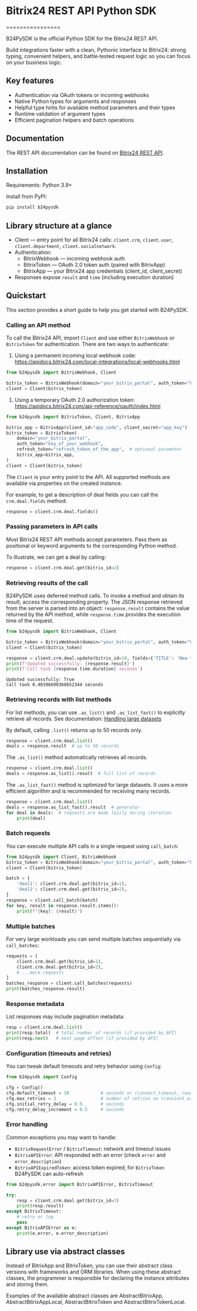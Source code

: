# Bitrix24 REST API Python SDK

================

B24PySDK is the official Python SDK for the Bitrix24 REST API.

Build integrations faster with a clean, Pythonic interface to Bitrix24: strong typing, convenient helpers, and battle‑tested request logic so you can focus on your business logic.

## Key features

- Authentication via OAuth tokens or incoming webhooks
- Native Python types for arguments and responses
- Helpful type hints for available method parameters and their types
- Runtime validation of argument types
- Efficient pagination helpers and batch operations

## Documentation

The REST API documentation can be found on [Bitrix24 REST API](https://apidocs.bitrix24.com/).

## Installation

Requirements: Python 3.9+

Install from PyPI:

```bash
pip install b24pysdk
```

## Library structure at a glance

- Client — entry point for all Bitrix24 calls: `client.crm`, `client.user`, `client.department`, `client.socialnetwork`.
- Authentication:
  - BitrixWebhook — incoming webhook auth
  - BitrixToken — OAuth 2.0 token auth (paired with BitrixApp)
  - BitrixApp — your Bitrix24 app credentials (client_id, client_secret)
- Responses expose `result` and `time` (including execution duration)

## Quickstart

This section provides a short guide to help you get started with B24PySDK.

### Calling an API method

To call the Bitrix24 API, import `Client` and use either `BitrixWebhook` or `BitrixToken` for authentication.
There are two ways to authenticate:

1. Using a permanent incoming local webhook code: <https://apidocs.bitrix24.com/local-integrations/local-webhooks.html>

```python
from b24pysdk import BitrixWebhook, Client

bitrix_token = BitrixWebhook(domain="your_bitrix_portal", auth_token="key_of_your_webhook")
client = Client(bitrix_token)
```

1. Using a temporary OAuth 2.0 authorization token: <https://apidocs.bitrix24.com/api-reference/oauth/index.html>

```python
from b24pysdk import BitrixToken, Client, BitrixApp

bitrix_app = BitrixApp(client_id="app_code", client_secret="app_key")
bitrix_token = BitrixToken(
    domain="your_bitrix_portal",
    auth_token="key_of_your_webhook",
    refresh_token="refresh_token_of_the_app",  # optional parameter
    bitrix_app=bitrix_app,
)
client = Client(bitrix_token)
```

The `Client` is your entry point to the API. All supported methods are available via properties on the created instance.

For example, to get a description of deal fields you can call the `crm.deal.fields` method:

```python
response = client.crm.deal.fields()
```

### Passing parameters in API calls

Most Bitrix24 REST API methods accept parameters. Pass them as positional or keyword arguments to the corresponding Python method.

To illustrate, we can get a deal by calling:

```python
response = client.crm.deal.get(bitrix_id=2)
```

### Retrieving results of the call

B24PySDK uses deferred method calls. To invoke a method and obtain its result, access the corresponding property.
The JSON response retrieved from the server is parsed into an object: `response.result` contains the value returned by the API method, while `response.time` provides the execution time of the request.

```python
from b24pysdk import BitrixWebhook, Client

bitrix_token = BitrixWebhook(domain="your_bitrix_portal", auth_token="key_of_your_webhook")
client = Client(bitrix_token)

response = client.crm.deal.update(bitrix_id=10, fields={'TITLE': 'New title'})
print(f'Updated successfully: {response.result}')
print(f'Call took {response.time.duration} seconds')
```

```text
Updated successfully: True
Call took 0.40396690368652344 seconds
```

### Retrieving records with list methods

For list methods, you can use `.as_list()` and `.as_list_fast()` to explicitly retrieve all records.
See documentation: [Handling large datasets](https://apidocs.bitrix24.com/api-reference/performance/huge-data.html)

By default, calling `.list()` returns up to 50 records only.

```python
response = client.crm.deal.list()
deals = response.result  # up to 50 records
```

The `.as_list()` method automatically retrieves all records.

```python
response = client.crm.deal.list()
deals = response.as_list().result  # full list of records
```

The `.as_list_fast()` method is optimized for large datasets.
It uses a more efficient algorithm and is recommended for receiving many records.

```python
response = client.crm.deal.list()
deals = response.as_list_fast().result  # generator
for deal in deals:  # requests are made lazily during iteration
    print(deal)
```

### Batch requests

You can execute multiple API calls in a single request using `call_batch`:

```python
from b24pysdk import Client, BitrixWebhook
bitrix_token = BitrixWebhook(domain="your_bitrix_portal", auth_token="key_of_your_webhook")
client = Client(bitrix_token)

batch = {
    'deal1': client.crm.deal.get(bitrix_id=1),
    'deal2': client.crm.deal.get(bitrix_id=2),
}
response = client.call_batch(batch)
for key, result in response.result.items():
    print(f"{key}: {result}")
```

### Multiple batches

For very large workloads you can send multiple batches sequentially via `call_batches`:

```python
requests = [
    client.crm.deal.get(bitrix_id=1),
    client.crm.deal.get(bitrix_id=2),
    # ...more requests
]
batches_response = client.call_batches(requests)
print(batches_response.result)
```

### Response metadata

List responses may include pagination metadata:

```python
resp = client.crm.deal.list()
print(resp.total)  # total number of records (if provided by API)
print(resp.next)   # next page offset (if provided by API)
```

### Configuration (timeouts and retries)

You can tweak default timeouts and retry behavior using `Config`:

```python
from b24pysdk import Config

cfg = Config()
cfg.default_timeout = 30            # seconds or (connect_timeout, read_timeout)
cfg.max_retries = 3                 # number of retries on transient errors
cfg.initial_retry_delay = 0.5       # seconds
cfg.retry_delay_increment = 0.5     # seconds
```

### Error handling

Common exceptions you may want to handle:

- `BitrixRequestError` / `BitrixTimeout`: network and timeout issues
- `BitrixAPIError`: API responded with an error (check `error` and `error_description`)
- `BitrixAPIExpiredToken`: access token expired; for `BitrixToken` B24PySDK can auto-refresh

```python
from b24pysdk.error import BitrixAPIError, BitrixTimeout

try:
    resp = client.crm.deal.get(bitrix_id=2)
    print(resp.result)
except BitrixTimeout:
    # retry or log
    pass
except BitrixAPIError as e:
    print(e.error, e.error_description)
```

## Library use via abstract classes

Instead of BitrixApp and BitrixToken, you can use their abstract class versions with frameworks and ORM libraries.
When using these abstract classes, the programmer is responsible for declaring the instance attributes and storing them.

Examples of the available abstract classes are AbstractBitrixApp, AbstractBitrixAppLocal, AbstractBitrixToken and AbstractBitrixTokenLocal.

